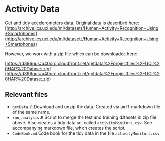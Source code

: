 # Activity Data
Get and tidy accelerometers data. Original data is described here:
[http://archive.ics.uci.edu/ml/datasets/Human+Activity+Recognition+Using+Smartphones](http://archive.ics.uci.edu/ml/datasets/Human+Activity+Recognition+Using+Smartphones)

However, we work with a zip file which can be downloaded here:

[https://d396qusza40orc.cloudfront.net/getdata%2Fprojectfiles%2FUCI%20HAR%20Dataset.zip](https://d396qusza40orc.cloudfront.net/getdata%2Fprojectfiles%2FUCI%20HAR%20Dataset.zip)
## Relevant files

* `getData.R` Download and unzip the data. Created via an R-markdown file of the same name.
* `run_analysis.R` Script to merge the test and training datasets in zip file above. Also creates a tidy data set called `activityMonitors.csv`. See accompanying markdown file, which creates the script.
* `CodeBook.md` Code book for the tidy data in the file `activityMonitors.csv`
